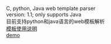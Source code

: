 C, python, Java web template parser<br />
version: 1.1; only supports Java<br />
目前支持python和java语言的web模板解析
<br />
<a href='http://code.google.com/p/jpc-template/wiki/jpctemplate'>模板使用说明</a>
<br />
<a href='http://code.google.com/p/jpc-template/wiki/templatedemo'>demo</a>